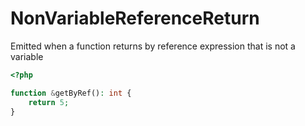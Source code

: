 # NonVariableReferenceReturn

Emitted when a function returns by reference expression that is not a variable

```php
<?php

function &getByRef(): int {
    return 5;
}
```
